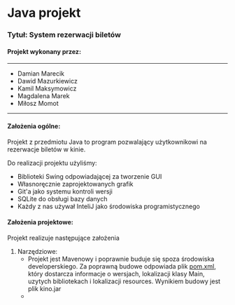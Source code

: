 # Java projekt
### Tytuł: System rezerwacji biletów
#### Projekt wykonany przez:

---
+ Damian Marecik
+ Dawid Mazurkiewicz
+ Kamil Maksymowicz
+ Magdalena Marek
+ Miłosz Momot
---

#### Założenia ogólne:
Projekt z przedmiotu Java to program pozwalający użytkownikowi na 
rezerwacje biletów w kinie. 

Do realizacji projektu użyliśmy:
+ Biblioteki Swing odpowiadającej za tworzenie GUI
+ Własnoręcznie zaprojektowanych grafik
+ Git'a jako systemu kontroli wersji
+ SQLite do obsługi bazy danych
+ Każdy z nas używał InteliJ jako środowiska programistycznego

#### Założenia projektowe:
Projekt realizuje następujące założenia
1. Narzędziowe:
    + Projekt jest Mavenowy i poprawnie buduje się spoza środowiska developerskiego.
    Za poprawną budowe odpowiada plik [pom.xml](https://github.com/Dydek123/Cinema-booking-system/blob/master/kino/pom.xml), który dostarcza informacje o wersjach,
    lokalizacji klasy Main, uzytych bibliotekach i lokalizacji resources. Wynikiem budowy jest plik kino.jar
    +
